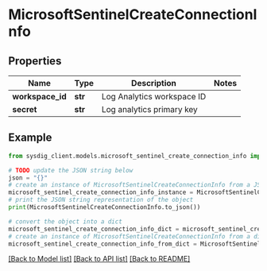 # MicrosoftSentinelCreateConnectionInfo


## Properties

Name | Type | Description | Notes
------------ | ------------- | ------------- | -------------
**workspace_id** | **str** | Log Analytics workspace ID | 
**secret** | **str** | Log analytics primary key | 

## Example

```python
from sysdig_client.models.microsoft_sentinel_create_connection_info import MicrosoftSentinelCreateConnectionInfo

# TODO update the JSON string below
json = "{}"
# create an instance of MicrosoftSentinelCreateConnectionInfo from a JSON string
microsoft_sentinel_create_connection_info_instance = MicrosoftSentinelCreateConnectionInfo.from_json(json)
# print the JSON string representation of the object
print(MicrosoftSentinelCreateConnectionInfo.to_json())

# convert the object into a dict
microsoft_sentinel_create_connection_info_dict = microsoft_sentinel_create_connection_info_instance.to_dict()
# create an instance of MicrosoftSentinelCreateConnectionInfo from a dict
microsoft_sentinel_create_connection_info_from_dict = MicrosoftSentinelCreateConnectionInfo.from_dict(microsoft_sentinel_create_connection_info_dict)
```
[[Back to Model list]](../README.md#documentation-for-models) [[Back to API list]](../README.md#documentation-for-api-endpoints) [[Back to README]](../README.md)


